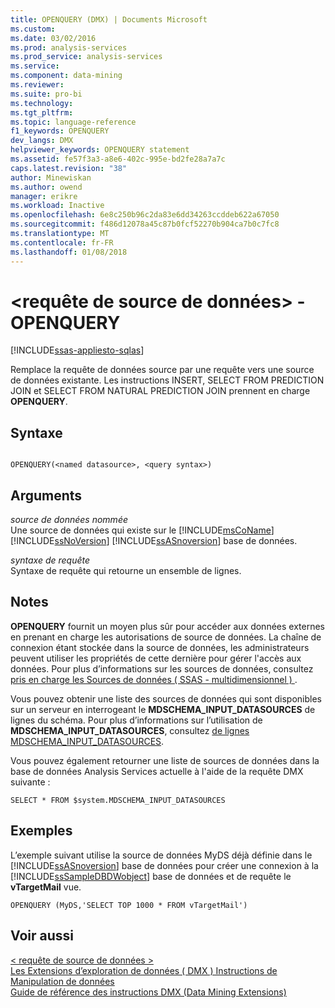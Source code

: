 ```yaml
---
title: OPENQUERY (DMX) | Documents Microsoft
ms.custom: 
ms.date: 03/02/2016
ms.prod: analysis-services
ms.prod_service: analysis-services
ms.service: 
ms.component: data-mining
ms.reviewer: 
ms.suite: pro-bi
ms.technology: 
ms.tgt_pltfrm: 
ms.topic: language-reference
f1_keywords: OPENQUERY
dev_langs: DMX
helpviewer_keywords: OPENQUERY statement
ms.assetid: fe57f3a3-a8e6-402c-995e-bd2fe28a7a7c
caps.latest.revision: "38"
author: Minewiskan
ms.author: owend
manager: erikre
ms.workload: Inactive
ms.openlocfilehash: 6e8c250b96c2da83e6dd34263ccddeb622a67050
ms.sourcegitcommit: f486d12078a45c87b0fcf52270b904ca7b0c7fc8
ms.translationtype: MT
ms.contentlocale: fr-FR
ms.lasthandoff: 01/08/2018
---
```

# <a name="ltsource-data-querygt---openquery"></a>&lt;requête de source de données&gt; -OPENQUERY
[!INCLUDE[ssas-appliesto-sqlas](../includes/ssas-appliesto-sqlas.md)]

  Remplace la requête de données source par une requête vers une source de données existante. Les instructions INSERT, SELECT FROM PREDICTION JOIN et SELECT FROM NATURAL PREDICTION JOIN prennent en charge **OPENQUERY**.  
  
## <a name="syntax"></a>Syntaxe  
  
```  
  
OPENQUERY(<named datasource>, <query syntax>)  
```  
  
## <a name="arguments"></a>Arguments  
 *source de données nommée*  
 Une source de données qui existe sur le [!INCLUDE[msCoName](../includes/msconame-md.md)] [!INCLUDE[ssNoVersion](../includes/ssnoversion-md.md)] [!INCLUDE[ssASnoversion](../includes/ssasnoversion-md.md)] base de données.  
  
 *syntaxe de requête*  
 Syntaxe de requête qui retourne un ensemble de lignes.  
  
## <a name="remarks"></a>Notes   
 **OPENQUERY** fournit un moyen plus sûr pour accéder aux données externes en prenant en charge les autorisations de source de données. La chaîne de connexion étant stockée dans la source de données, les administrateurs peuvent utiliser les propriétés de cette dernière pour gérer l'accès aux données. Pour plus d’informations sur les sources de données, consultez [pris en charge les Sources de données &#40; SSAS - multidimensionnel &#41; ](../analysis-services/multidimensional-models/supported-data-sources-ssas-multidimensional.md).  
  
 Vous pouvez obtenir une liste des sources de données qui sont disponibles sur un serveur en interrogeant le **MDSCHEMA_INPUT_DATASOURCES** de lignes du schéma. Pour plus d’informations sur l’utilisation de **MDSCHEMA_INPUT_DATASOURCES**, consultez [de lignes MDSCHEMA_INPUT_DATASOURCES](../analysis-services/schema-rowsets/ole-db-olap/mdschema-input-datasources-rowset.md).  
  
 Vous pouvez également retourner une liste de sources de données dans la base de données Analysis Services actuelle à l'aide de la requête DMX suivante :  
  
 `SELECT * FROM $system.MDSCHEMA_INPUT_DATASOURCES`  
  
## <a name="examples"></a>Exemples  
 L’exemple suivant utilise la source de données MyDS déjà définie dans le [!INCLUDE[ssASnoversion](../includes/ssasnoversion-md.md)] base de données pour créer une connexion à la [!INCLUDE[ssSampleDBDWobject](../includes/sssampledbdwobject-md.md)] base de données et de requête le **vTargetMail** vue.  
  
```  
OPENQUERY (MyDS,'SELECT TOP 1000 * FROM vTargetMail')  
```  
  
## <a name="see-also"></a>Voir aussi  
 [&#60; requête de source de données &#62;](../dmx/source-data-query.md)   
 [Les Extensions d’exploration de données &#40; DMX &#41; Instructions de Manipulation de données](../dmx/dmx-statements-data-manipulation.md)   
 [Guide de référence des instructions DMX &#40;Data Mining Extensions&#41;](../dmx/data-mining-extensions-dmx-statements.md)  
  
  
